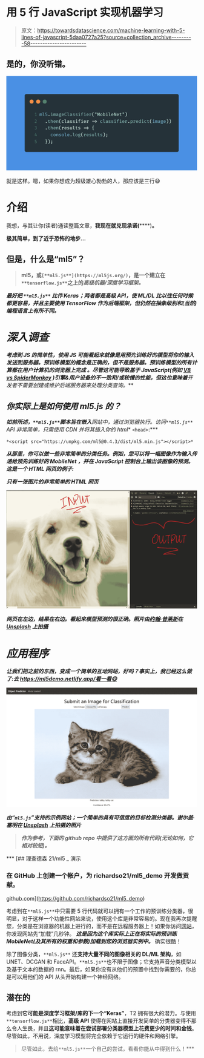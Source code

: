 # 用 5 行 JavaScript 实现机器学习

> 原文：<https://towardsdatascience.com/machine-learning-with-5-lines-of-javascript-5daa0727a25?source=collection_archive---------58----------------------->

## 是的，你没听错。

![](img/6829ee3cc8c7aecf25f827c76c1250ab.png)

就是这样。嗯，如果你想成为超级雄心勃勃的人，那应该是三行😅

# 介绍

我想，与其让你(读者)通读整篇文章，**我现在就兑现承诺(**[](https://developer.mozilla.org/en-US/docs/Web/JavaScript/Reference/Global_Objects/Promise)****)**。**

**极其简单，到了近乎恐怖的地步…**

## **但是，什么是“ml5”？**

> **ml5，或`[**ml5.js**](https://ml5js.org/)`，是一个建立在`**tensorflow.js**`之上的*高级机器/深度学习框架。***

*****最好把** `**ml5.js**` **比作 Keras**；两者都是高级 API，使 ML/DL 比以往任何时候都更容易，并且主要使用 TensorFlow 作为后端框架，但仍然在抽象级别和(当然)编程语言上有所不同。***

# ***深入调查***

***考虑到 JS 的简单性，使用 JS 可能看起来就像是用预先训练好的模型将你的输入发送到服务器。预训练模型的概念是正确的，**但不是服务器。*预训练模型的所有计算都在用户计算机的浏览器上完成*** 。尽管这可能导致基于 JavaScript(例如 [V8 vs SpiderMonkey](https://stackoverflow.com/questions/2137320/javascript-engines-advantages) )引擎&用户设备的不一致和/或较慢的性能，但这也意味着**开发者不需要创建或维护**后端服务器来处理分类查询。***

## ***你实际上是如何使用 ml5.js 的？***

***如前所述，`**ml5.js**`脚本旨在嵌入**网站**中，通过浏览器执行。访问`**ml5.js**` API 非常简单，只需**使用 CDN 并将其插入你的 html** `<head>`:***

```
*<script src="https://unpkg.com/ml5@0.4.3/dist/ml5.min.js"></script>*
```

***从那里，你可以做一些非常简单的分类任务。例如，您可以将一幅图像作为输入传递给预先训练好的 ***MobileNet*** ，并在 JavaScript 控制台上输出该图像的预测。这是一个 HTML 网页的例子:***

***只有一张图片的非常简单的 HTML 网页***

***![](img/463ca8c96a9affa7460c0ef02df61da7.png)***

***网页在左边，结果在右边。看起来模型预测的很正确。照片由[约翰·普莱斯](https://unsplash.com/@johnprice?utm_source=unsplash&utm_medium=referral&utm_content=creditCopyText)在 [Unsplash](https://unsplash.com/s/photos/dog?utm_source=unsplash&utm_medium=referral&utm_content=creditCopyText) 上拍摄***

# ***应用程序***

***让我们把之前的东西，变成一个简单的互动网站，好吗？事实上，我已经这么做了:去 https://ml5demo.netlify.app/看一看😋***

***![](img/1da4737ed0778fe7e7617f751fa557e0.png)***

***由“`ml5.js`”支持的示例网站；一个简单的具有可信度的目标检测分类器。谢尔盖·塞明在 [Unsplash](https://unsplash.com/s/photos/kitten?utm_source=unsplash&utm_medium=referral&utm_content=creditCopyText) 上拍摄的照片***

> ***作为参考，下面的 github repo 中提供了这方面的所有代码(无论如何，它相对较短)。***

***[](https://github.com/richardso21/ml5_demo) [## 理查德森 21/ml5 _ 演示

### 在 GitHub 上创建一个帐户，为 richardso21/ml5_demo 开发做贡献。

github.com](https://github.com/richardso21/ml5_demo) 

考虑到在`**ml5.js**`中只需要 5 行代码就可以拥有一个工作的预训练分类器，很明显，对于这样一个功能性网站来说，使用这个库是非常容易的。现在我再次提醒您，分类是在浏览器的机器上进行的，而不是在远程服务器上！如果你访问[网站](https://ml5demo.netlify.app/)，你发现网站先“加载”几秒钟。 ***这是因为这个库实际上正在将实际的预训练 MobileNet(及其所有的权重和参数)加载到您的浏览器实例中。*** 确实很酷！

除了图像分类，`**ml5.js**` 还**支持大量不同的图像相关的 DL/ML 架构**，如 UNET、DCGAN 和 FaceAPI。`**ml5.js**`也不限于图像；它支持声音分类模型以及基于文本的数据的 rnn。最后，如果你没有从他们的预置中找到你需要的，你总是可以用他们的 API 从头开始构建一个神经网络。

## 潜在的

考虑到**它可能是深度学习框架/库的下一个“Keras”**，T2 拥有很大的潜力。与使用`**tensorflow.js**`相比，**高级 API** 使得在网站上直接开发简单的分类器变得不那么令人生畏，并且**这可能意味着在尝试部署分类器模型上花费更少的时间和金钱**。尽管如此，不用说，深度学习模型将完全依赖于它运行的硬件和网络引擎。

> 尽管如此，去给`**ml5.js**`一个自己的尝试，看看你能从中得到什么！***